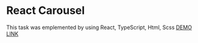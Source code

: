 # React Carousel

This task was emplemented by using React, TypeScript, Html, Scss
[DEMO LINK](https://kirillmaslov.github.io/react_carousel/)

